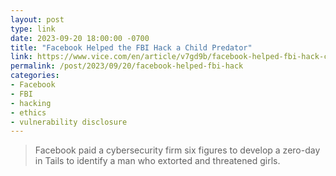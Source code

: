 ```yaml
---
layout: post
type: link
date: 2023-09-20 18:00:00 -0700
title: "Facebook Helped the FBI Hack a Child Predator"
link: https://www.vice.com/en/article/v7gd9b/facebook-helped-fbi-hack-child-predator-buster-hernandez
permalink: /post/2023/09/20/facebook-helped-fbi-hack
categories: 
- Facebook
- FBI
- hacking
- ethics
- vulnerability disclosure
---
```

<blockquote>Facebook paid a cybersecurity firm six figures to develop a zero-day in Tails to identify a man who extorted and threatened girls.</blockquote>